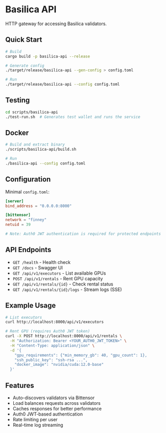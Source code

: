 # Basilica API

HTTP gateway for accessing Basilica validators.

## Quick Start

```bash
# Build
cargo build -p basilica-api --release

# Generate config
./target/release/basilica-api --gen-config > config.toml

# Run
./target/release/basilica-api --config config.toml
```

## Testing

```bash
cd scripts/basilica-api
./test-run.sh  # Generates test wallet and runs the service
```

## Docker

```bash
# Build and extract binary
./scripts/basilica-api/build.sh

# Run
./basilica-api --config config.toml
```

## Configuration

Minimal `config.toml`:

```toml
[server]
bind_address = "0.0.0.0:8000"

[bittensor]
network = "finney"
netuid = 39

# Note: Auth0 JWT authentication is required for protected endpoints
```

## API Endpoints

- `GET /health` - Health check
- `GET /docs` - Swagger UI
- `GET /api/v1/executors` - List available GPUs
- `POST /api/v1/rentals` - Rent GPU capacity
- `GET /api/v1/rentals/{id}` - Check rental status
- `GET /api/v1/rentals/{id}/logs` - Stream logs (SSE)

## Example Usage

```bash
# List executors
curl http://localhost:8000/api/v1/executors

# Rent GPU (requires Auth0 JWT token)
curl -X POST http://localhost:8000/api/v1/rentals \
  -H "Authorization: Bearer <YOUR_AUTH0_JWT_TOKEN>" \
  -H "Content-Type: application/json" \
  -d '{
    "gpu_requirements": {"min_memory_gb": 40, "gpu_count": 1},
    "ssh_public_key": "ssh-rsa ...",
    "docker_image": "nvidia/cuda:12.0-base"
  }'
```

## Features

- Auto-discovers validators via Bittensor
- Load balances requests across validators
- Caches responses for better performance
- Auth0 JWT-based authentication
- Rate limiting per user
- Real-time log streaming
